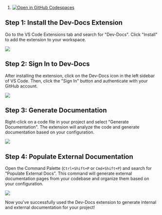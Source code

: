 
  
  1. [![Open in GitHub Codespaces](https://github.com/codespaces/badge.svg)](https://codespaces.new/team-dev-docs/spriteAI)

## Step 1: Install the Dev-Docs Extension
Go to the VS Code Extensions tab and search for "Dev-Docs". Click "Install" to add the extension to your workspace.

![](https://example.com/install-dev-docs-extension.png)

## Step 2: Sign In to Dev-Docs
After installing the extension, click on the Dev-Docs icon in the left sidebar of VS Code. Then, click the "Sign In" button and authenticate with your GitHub account.

![](https://example.com/sign-in-dev-docs.png)

## Step 3: Generate Documentation
Right-click on a code file in your project and select "Generate Documentation". The extension will analyze the code and generate documentation based on your configuration.

![](https://example.com/generate-documentation.png)

## Step 4: Populate External Documentation
Open the Command Palette (`Ctrl+Shift+P` or `Cmd+Shift+P`) and search for "Populate External Docs". This command will generate external documentation pages from your codebase and organize them based on your configuration.

![](https://example.com/populate-external-docs.png)

Now you've successfully used the Dev-Docs extension to generate internal and external documentation for your project!
  
  